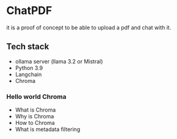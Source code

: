 # ChatPDF

it is a proof of concept to be able to upload a pdf and chat with it. 

## Tech stack

- ollama server (llama 3.2 or Mistral)
- Python 3.9
- Langchain
- Chroma

### Hello world Chroma
- What is Chroma
- Why is Chroma
- How to Chroma
- What is metadata filtering